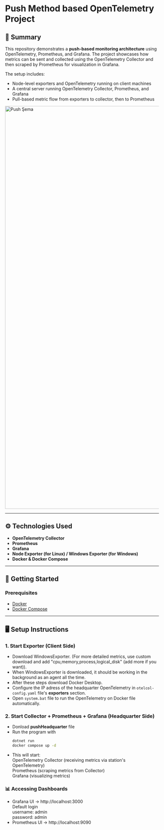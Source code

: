 # Push Method based OpenTelemetry Project

## 🧾 Summary

This repository demonstrates a **push-based monitoring architecture** using OpenTelemetry, Prometheus, and Grafana. The project showcases how metrics can be sent and collected using the OpenTelemetry Collector and then scraped by Prometheus for visualization in Grafana.

The setup includes:
- Node-level exporters and OpenTelemetry running on client machines
- A central server running OpenTelemetry Collector, Prometheus, and Grafana
- Pull-based metric flow from exporters to collector, then to Prometheus

<img width="1943" height="1314" alt="Push Şema" src="https://github.com/user-attachments/assets/fd8926dd-8339-447a-bc1b-79b4c1ebbcf9" />

  
---

## ⚙️ Technologies Used

- **OpenTelemetry Collector**
- **Prometheus**
- **Grafana**
- **Node Exporter (for Linux) / Windows Exporter (for Windows)** 
- **Docker & Docker Compose**

---


## 🚀 Getting Started

### Prerequisites

- [Docker](https://www.docker.com/)
- [Docker Compose](https://docs.docker.com/compose/)

---

## 🖥️ Setup Instructions

### 1. Start Exporter (Client Side)

- Download WindowsExporter. (For more detailed metrics, use custom download and add "cpu,memory,process,logical_disk" (add more if you want)).
- When WindowsExporter is downloaded, it should be working in the background as an agent all the time. 
- After these steps download Docker Desktop.
- Configure the IP adress of the headquarter OpenTelemetry in `otelcol-config.yaml` file's **exporters** section.
- Open `system.bat` file to run the OpenTelemetry on Docker file automatically. 


### 2. Start Collector + Prometheus + Grafana (Headquarter Side)

- Donload **pushHeadquarter** file
- Run the program with
  ```bash
  dotnet run
  docker compose up -d
  ```
- This will start:  
  OpenTelemetry Collector (receiving metrics via station's OpenTelemetry)  
  Prometheus (scraping metrics from Collector)  
  Grafana (visualizing metrics)  

### 📊 Accessing Dashboards

- Grafana UI → http://localhost:3000  
  Default login  
    username: admin  
    password: admin  
- Prometheus UI → http://localhost:9090

